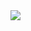 <img src="https://media0.giphy.com/media/v1.Y2lkPTc5MGI3NjExbW13M3RwdG5hcGRrZng0a2ZnZDE2Ym8yZXBmaGw4Z25zbmU4YWZybiZlcD12MV9pbnRlcm5hbF9naWZfYnlfaWQmY3Q9Zw/lJNoBCvQYp7nq/giphy.gif">
